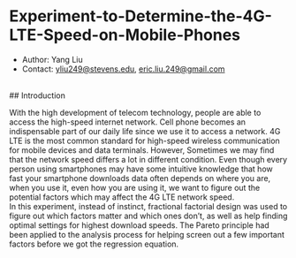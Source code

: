 # Experiment-to-Determine-the-4G-LTE-Speed-on-Mobile-Phones
- Author: Yang Liu
- Contact: yliu249@stevens.edu, eric.liu.249@gmail.com
<br>
## Introduction<br>

With the high development of telecom technology, people are able to access the high-speed internet network. Cell phone becomes an indispensable part of our daily life since we use it to access a network. 4G LTE is the most common standard for high-speed wireless communication for mobile devices and data terminals. However, Sometimes we may find that the network speed differs a lot in different condition. Even though every person using smartphones may have some intuitive knowledge that how fast your smartphone downloads data often depends on where you are, when you use it, even how you are using it, we want to figure out the potential factors which may affect the 4G LTE network speed.<br> 
In this experiment, instead of instinct, fractional factorial design was used to figure out which factors matter and which ones don’t, as well as help finding optimal settings for highest download speeds. The Pareto principle had been applied to the analysis process for helping screen out a few important factors before we got the regression equation.
